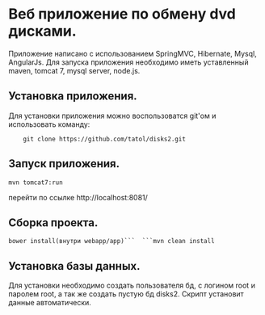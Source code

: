 ﻿# Веб приложение по обмену dvd дисками.
Приложение написано с использованием SpringMVC, Hibernate, Mysql, AngularJs.
Для запуска приложения необходимо иметь уставленный maven, tomcat 7, mysql server, node.js.
## Установка приложения.
Для установки приложения можно воспользоватся git'ом и использовать команду:
```
	git clone https://github.com/tatol/disks2.git
```
## Запуск приложения.
```
mvn tomcat7:run
```
перейти по ссылке http://localhost:8081/
## Сборка проекта.
```
bower install(внутри webapp/app)```  ```mvn clean install
```
## Установка базы данных.
Для установки необходимо создать пользователя бд, с логином root и паролем root, а так же создать пустую бд disks2. 
Скрипт установит данные автоматически.
